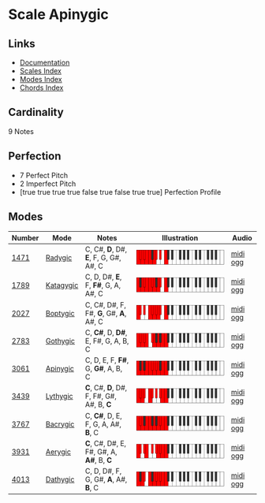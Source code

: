 # Scale Apinygic

## Links

- [Documentation](index.md)
- [Scales Index](Scales.md)
- [Modes Index](Modes.md)
- [Chords Index](Chords.md)

## Cardinality

9 Notes

## Perfection

- 7 Perfect Pitch
- 2 Imperfect Pitch
- [true true true true false true false true true] Perfection Profile

## Modes

| Number | Mode | Notes | Illustration | Audio |
|--------|------|-------|--------------|-------|
| [1471](https://ianring.com/musictheory/scales/1471) | [Radygic](ModeRadygic.md) | C, C#, **D**, D#, **E**, F, G, G#, A#, C | ![CNaturalRadygic](ModeCNaturalRadygic.png) | [midi](ModeCNaturalRadygic.mid) [ogg](ModeCNaturalRadygic.ogg) | 
| [1789](https://ianring.com/musictheory/scales/1789) | [Katagygic](ModeKatagygic.md) | C, D, D#, **E**, F, **F#**, G, A, A#, C | ![CNaturalKatagygic](ModeCNaturalKatagygic.png) | [midi](ModeCNaturalKatagygic.mid) [ogg](ModeCNaturalKatagygic.ogg) | 
| [2027](https://ianring.com/musictheory/scales/2027) | [Boptygic](ModeBoptygic.md) | C, C#, D#, F, F#, **G**, G#, **A**, A#, C | ![CNaturalBoptygic](ModeCNaturalBoptygic.png) | [midi](ModeCNaturalBoptygic.mid) [ogg](ModeCNaturalBoptygic.ogg) | 
| [2783](https://ianring.com/musictheory/scales/2783) | [Gothygic](ModeGothygic.md) | C, **C#**, D, **D#**, E, F#, G, A, B, C | ![CNaturalGothygic](ModeCNaturalGothygic.png) | [midi](ModeCNaturalGothygic.mid) [ogg](ModeCNaturalGothygic.ogg) | 
| [3061](https://ianring.com/musictheory/scales/3061) | [Apinygic](ModeApinygic.md) | C, D, E, F, **F#**, G, **G#**, A, B, C | ![CNaturalApinygic](ModeCNaturalApinygic.png) | [midi](ModeCNaturalApinygic.mid) [ogg](ModeCNaturalApinygic.ogg) | 
| [3439](https://ianring.com/musictheory/scales/3439) | [Lythygic](ModeLythygic.md) | **C**, C#, **D**, D#, F, F#, G#, A#, B, **C** | ![CNaturalLythygic](ModeCNaturalLythygic.png) | [midi](ModeCNaturalLythygic.mid) [ogg](ModeCNaturalLythygic.ogg) | 
| [3767](https://ianring.com/musictheory/scales/3767) | [Bacrygic](ModeBacrygic.md) | C, **C#**, D, E, F, G, A, A#, **B**, C | ![CNaturalBacrygic](ModeCNaturalBacrygic.png) | [midi](ModeCNaturalBacrygic.mid) [ogg](ModeCNaturalBacrygic.ogg) | 
| [3931](https://ianring.com/musictheory/scales/3931) | [Aerygic](ModeAerygic.md) | **C**, C#, D#, E, F#, G#, A, **A#**, B, **C** | ![CNaturalAerygic](ModeCNaturalAerygic.png) | [midi](ModeCNaturalAerygic.mid) [ogg](ModeCNaturalAerygic.ogg) | 
| [4013](https://ianring.com/musictheory/scales/4013) | [Dathygic](ModeDathygic.md) | C, D, D#, F, G, G#, **A**, A#, **B**, C | ![CNaturalDathygic](ModeCNaturalDathygic.png) | [midi](ModeCNaturalDathygic.mid) [ogg](ModeCNaturalDathygic.ogg) | 
